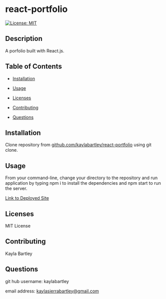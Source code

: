 # react-portfolio



[![License: MIT](https://img.shields.io/badge/License-MIT-yellow.svg)](https://opensource.org/licenses/MIT)

## Description 

A porfolio built with React.js.


## Table of Contents 

* [Installation](#installation)
* [Usage](#usage)
* [Licenses](#licenses)
* [Contributing](#contributing)

* [Questions](#questions)


## Installation

Clone repository from [github.com/kaylabartley/react-portfolio](github.com/kaylabartley/react-portfolio) using git clone. 


## Usage 

From your command-line, change your directory to the repository and run application by typing npm i to install the dependencies and npm start to run the server.

[Link to Deployed Site](https://kaylabartley.github.io/react-porfolio/)


## Licenses

MIT License

## Contributing

Kayla Bartley 

## Questions

git hub username: kaylabartley

email address: kaylasierrabartley@gmail.com

    